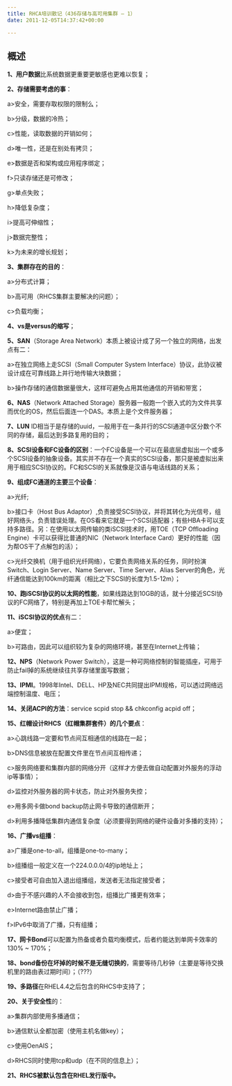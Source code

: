 ```yaml
---
title: RHCA培训散记（436存储与高可用集群 – 1）
date: 2011-12-05T14:37:42+00:00

---
```

## 概述

**1、用户数据**比系统数据更重要更敏感也更难以恢复；

**2、存储需要考虑的事**：
  
a>安全，需要存取权限的限制么；
  
b>分级，数据的冷热；
  
c>性能，读取数据的开销如何；
  
d>唯一性，还是在别处有拷贝；
  
e>数据是否和架构或应用程序绑定；
  
f>只读存储还是可修改；
  
g>单点失败；
  
h>降低复杂度；
  
i>提高可伸缩性；
  
j>数据完整性；
  
k>为未来的增长规划；

**3、集群存在的目的**：
  
a>分布式计算；
  
b>高可用（RHCS集群主要解决的问题）；
  
c>负载均衡；

**4、vs是versus的缩写**；

**5、SAN**（Storage Area Network）本质上被设计成了另一个独立的网络，出发点有二：
  
a>在独立网络上走SCSI（Small Computer System Interface）协议，此协议被设计成在可靠线路上并行地传输大块数据；
  
b>操作存储的通信数据量很大，这样可避免占用其他通信的开销和带宽；

**6、NAS**（Network Attached Storage）服务器一般跑一个嵌入式的为文件共享而优化的OS，然后后面连一个DAS。本质上是个文件服务器；

**7、LUN** ID相当于是存储的uuid，一般用于在一条并行的SCSI通道中区分数个不同的存储，最后达到多路复用的目的；

**8、SCSI设备和FC设备的区别**：一个FC设备是一个可以在最底层虚拟出一个或多个SCSI设备的抽象设备。其实并不存在一个真实的SCSI设备，那只是被虚拟出来用于相应SCSI协议的。FC和SCSI的关系就像是汉语与电话线路的关系；

**9、组成FC通道的主要三个设备**：
  
a>光纤;
  
b>接口卡（Host Bus Adaptor）,负责接受SCSI协议，并将其转化为光信号，组好网络头，负责错误处理。在OS看来它就是一个SCSI适配器；有些HBA卡可以支持多路径。另：在使用以太网传输的类iSCSI技术时，用TOE（TCP Offloading Engine）卡可以获得比普通的NIC（Network Interface Card）更好的性能（因为帮OS干了点解包的活）；
  
c>光纤交换机（用于组织光纤网络），它要负责网络关系的任务，同时扮演Switch、Login Server、Name Server、Time Server、Alias Server的角色，光纤通信能达到100km的距离（相比之下SCSI的长度为1.5-12m）；

**10、跑iSCSI协议的以太网的性能**，如果线路达到10GB的话，就十分接近SCSI协议的FC网络了，特别是再加上TOE卡帮忙解头；

**11、iSCSI协议的优点**有二：
  
a>便宜；
  
b>可路由，因此可以组织较为复杂的网络环境，甚至在Internet上传输；

**12、NPS**（Network Power Switch），这是一种可网络控制的智能插座，可用于防止fail掉的系统继续往共享存储里面写数据；

**13、IPMI**。1998年Intel、DELL、HP及NEC共同提出IPMI规格，可以透过网络远端控制温度、电压；

**14、关闭ACPI的方法**：service scpid stop && chkconfig acpid off；

**15、红帽设计RHCS（红帽集群套件）的几个要点**：
  
a>心跳线路一定要和节点间互相通信的线路在一起；
  
b>DNS信息被放在配置文件里在节点间互相传递；
  
c>服务网络要和集群内部的网络分开（这样才方便去做自动配置对外服务的浮动ip等事情）；
  
d>监控对外服务器的网卡状态，防止对外服务失控；
  
e>用多网卡做bond backup防止网卡导致的通信断开；
  
d>利用多播降低集群内通信复杂度（必须要得到网络的硬件设备对多播的支持）；

**16、广播vs组播**：
  
a>广播是one-to-all，组播是one-to-many；
  
b>组播组一般定义在一个224.0.0.0/4的ip地址上；
  
c>接受者可自由加入退出组播组，发送者无法指定接受者；
  
d>由于不感兴趣的人不会接收到包，组播比广播更有效率；
  
e>Internet路由禁止广播；
  
f>IPv6中取消了广播，只有组播；

**17、网卡Bond**可以配置为热备或者负载均衡模式，后者约能达到单网卡效率的130% ~ 170%；

**18、bond备份在坏掉的时候不是无缝切换的**，需要等待几秒钟（主要是等待交换机里的路由表过期时间）；（???）

**19、多路径**在RHEL4.4之后包含的RHCS中支持了；

**20、关于安全性**的：
  
a>集群内部使用多播通信；
  
b>通信默认全都加密（使用主机名做key）；
  
c>使用OenAIS；
  
d>RHCS同时使用tcp和udp（在不同的信息上）；

**21、RHCS被默认包含在RHEL发行版中。**
